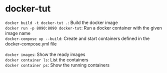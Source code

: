 # docker-tut
`docker build -t docker-tut .`: Build the docker image<br />
`docker run -p 8090:8090 docker-tut`: Run a docker container with the given image name<br />
`docker-compose up --build`: Create and start containers defined in the docker-compose.yml file<br />   
`docker images`: Show the ready images<br />
`docker container ls`: List the containers<br />
`docker container ps`: Show the running containers<br />
